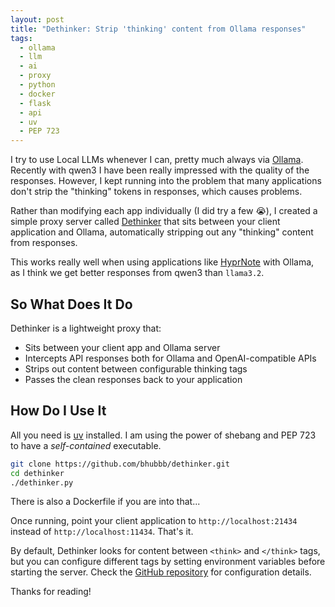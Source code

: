 ```yaml
---
layout: post
title: "Dethinker: Strip 'thinking' content from Ollama responses"
tags:
  - ollama
  - llm
  - ai
  - proxy
  - python
  - docker
  - flask
  - api
  - uv
  - PEP 723
---
```


I try to use Local LLMs whenever I can, pretty much always via [Ollama](https://ollama.ai/). Recently with qwen3 I have been really impressed with the quality of the responses. However, I kept running into the problem that many applications don't strip the "thinking" tokens in responses, which causes problems.

Rather than modifying each app individually (I did try a few 😭), I created a simple proxy server called [Dethinker](https://github.com/bhubbb/dethinker) that sits between your client application and Ollama, automatically stripping out any "thinking" content from responses.

This works really well when using applications like [HyprNote](https://hyprnote.com) with Ollama, as I think we get better responses from qwen3 than `llama3.2`.

## So What Does It Do

Dethinker is a lightweight proxy that:
- Sits between your client app and Ollama server
- Intercepts API responses both for Ollama and OpenAI-compatible APIs
- Strips out content between configurable thinking tags
- Passes the clean responses back to your application

## How Do I Use It

All you need is [uv](https://github.com/astral-sh/uv) installed. I am using the power of shebang and PEP 723 to have a _self-contained_ executable.

```bash
git clone https://github.com/bhubbb/dethinker.git
cd dethinker
./dethinker.py
```

There is also a Dockerfile if you are into that...

Once running, point your client application to `http://localhost:21434` instead of `http://localhost:11434`. That's it.

By default, Dethinker looks for content between `<think>` and `</think>` tags, but you can configure different tags by setting environment variables before starting the server. Check the [GitHub repository](https://github.com/bhubbb/dethinker) for configuration details.

Thanks for reading!
